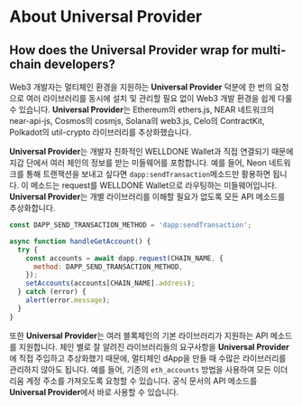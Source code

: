 # About Universal Provider

## How does the Universal Provider wrap for multi-chain developers?

Web3 개발자는 멀티체인 환경을 지원하는 **Universal Provider** 덕분에 한 번의 요청으로 여러 라이브러리를 동시에 설치 및 관리할 필요 없이 Web3 개발 환경을 쉽게 다룰 수 있습니다. **Universal Provider**는 Ethereum의 ethers.js, NEAR 네트워크의 near-api-js, Cosmos의 cosmjs, Solana의 web3.js, Celo의 ContractKit, Polkadot의 util-crypto 라이브러리를 추상화했습니다.

**Universal Provider**는 개발자 친화적인 WELLDONE Wallet과 직접 연결되기 때문에 지갑 단에서 여러 체인의 정보를 받는 미들웨어를 포함합니다. 예를 들어, Neon 네트워크를 통해 트랜잭션을 보내고 싶다면 `dapp:sendTransaction`메소드만 활용하면 됩니다. 이 메소드는 request를 WELLDONE Wallet으로 라우팅하는 미들웨어입니다. **Universal Provider**는 개별 라이브러리를 이해할 필요가 없도록 모든 API 메소드를 추상화합니다.

```javascript
const DAPP_SEND_TRANSACTION_METHOD = 'dapp:sendTransaction';

async function handleGetAccount() {
  try {
    const accounts = await dapp.request(CHAIN_NAME, {
      method: DAPP_SEND_TRANSACTION_METHOD,
    });
    setAccounts(accounts[CHAIN_NAME].address);
  } catch (error) {
    alert(error.message);
  }
}
```

또한 **Universal Provider**는 여러 블록체인의 기본 라이브러리가 지원하는 API 메소드를 지원합니다. 체인 별로 잘 알려진 라이브러리들의 요구사항을 **Universal Provider**에 직접 주입하고 추상화했기 때문에, 멀티체인 dApp을 만들 때 수많은 라이브러리를 관리하지 않아도 됩니다. 예를 들어, 기존의 `eth_accounts` 방법을 사용하여 모든 이더리움 계정 주소를 가져오도록 요청할 수 있습니다. 공식 문서의 API 메소드를 **Universal Provider**에서 바로 사용할 수 있습니다.
